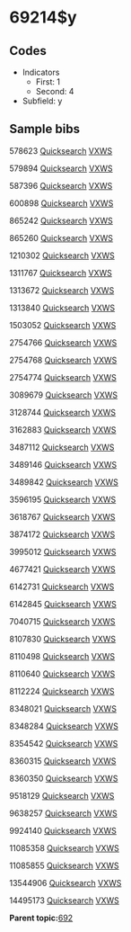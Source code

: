 # 69214$y

## Codes

-   Indicators
    -   First: 1
    -   Second: 4
-   Subfield: y

## Sample bibs

578623 [Quicksearch](https://search.library.yale.edu/catalog/578623) [VXWS](http://prodorbis.library.yale.edu:7014/vxws/GetHoldingsService?bibId=578623)

579894 [Quicksearch](https://search.library.yale.edu/catalog/579894) [VXWS](http://prodorbis.library.yale.edu:7014/vxws/GetHoldingsService?bibId=579894)

587396 [Quicksearch](https://search.library.yale.edu/catalog/587396) [VXWS](http://prodorbis.library.yale.edu:7014/vxws/GetHoldingsService?bibId=587396)

600898 [Quicksearch](https://search.library.yale.edu/catalog/600898) [VXWS](http://prodorbis.library.yale.edu:7014/vxws/GetHoldingsService?bibId=600898)

865242 [Quicksearch](https://search.library.yale.edu/catalog/865242) [VXWS](http://prodorbis.library.yale.edu:7014/vxws/GetHoldingsService?bibId=865242)

865260 [Quicksearch](https://search.library.yale.edu/catalog/865260) [VXWS](http://prodorbis.library.yale.edu:7014/vxws/GetHoldingsService?bibId=865260)

1210302 [Quicksearch](https://search.library.yale.edu/catalog/1210302) [VXWS](http://prodorbis.library.yale.edu:7014/vxws/GetHoldingsService?bibId=1210302)

1311767 [Quicksearch](https://search.library.yale.edu/catalog/1311767) [VXWS](http://prodorbis.library.yale.edu:7014/vxws/GetHoldingsService?bibId=1311767)

1313672 [Quicksearch](https://search.library.yale.edu/catalog/1313672) [VXWS](http://prodorbis.library.yale.edu:7014/vxws/GetHoldingsService?bibId=1313672)

1313840 [Quicksearch](https://search.library.yale.edu/catalog/1313840) [VXWS](http://prodorbis.library.yale.edu:7014/vxws/GetHoldingsService?bibId=1313840)

1503052 [Quicksearch](https://search.library.yale.edu/catalog/1503052) [VXWS](http://prodorbis.library.yale.edu:7014/vxws/GetHoldingsService?bibId=1503052)

2754766 [Quicksearch](https://search.library.yale.edu/catalog/2754766) [VXWS](http://prodorbis.library.yale.edu:7014/vxws/GetHoldingsService?bibId=2754766)

2754768 [Quicksearch](https://search.library.yale.edu/catalog/2754768) [VXWS](http://prodorbis.library.yale.edu:7014/vxws/GetHoldingsService?bibId=2754768)

2754774 [Quicksearch](https://search.library.yale.edu/catalog/2754774) [VXWS](http://prodorbis.library.yale.edu:7014/vxws/GetHoldingsService?bibId=2754774)

3089679 [Quicksearch](https://search.library.yale.edu/catalog/3089679) [VXWS](http://prodorbis.library.yale.edu:7014/vxws/GetHoldingsService?bibId=3089679)

3128744 [Quicksearch](https://search.library.yale.edu/catalog/3128744) [VXWS](http://prodorbis.library.yale.edu:7014/vxws/GetHoldingsService?bibId=3128744)

3162883 [Quicksearch](https://search.library.yale.edu/catalog/3162883) [VXWS](http://prodorbis.library.yale.edu:7014/vxws/GetHoldingsService?bibId=3162883)

3487112 [Quicksearch](https://search.library.yale.edu/catalog/3487112) [VXWS](http://prodorbis.library.yale.edu:7014/vxws/GetHoldingsService?bibId=3487112)

3489146 [Quicksearch](https://search.library.yale.edu/catalog/3489146) [VXWS](http://prodorbis.library.yale.edu:7014/vxws/GetHoldingsService?bibId=3489146)

3489842 [Quicksearch](https://search.library.yale.edu/catalog/3489842) [VXWS](http://prodorbis.library.yale.edu:7014/vxws/GetHoldingsService?bibId=3489842)

3596195 [Quicksearch](https://search.library.yale.edu/catalog/3596195) [VXWS](http://prodorbis.library.yale.edu:7014/vxws/GetHoldingsService?bibId=3596195)

3618767 [Quicksearch](https://search.library.yale.edu/catalog/3618767) [VXWS](http://prodorbis.library.yale.edu:7014/vxws/GetHoldingsService?bibId=3618767)

3874172 [Quicksearch](https://search.library.yale.edu/catalog/3874172) [VXWS](http://prodorbis.library.yale.edu:7014/vxws/GetHoldingsService?bibId=3874172)

3995012 [Quicksearch](https://search.library.yale.edu/catalog/3995012) [VXWS](http://prodorbis.library.yale.edu:7014/vxws/GetHoldingsService?bibId=3995012)

4677421 [Quicksearch](https://search.library.yale.edu/catalog/4677421) [VXWS](http://prodorbis.library.yale.edu:7014/vxws/GetHoldingsService?bibId=4677421)

6142731 [Quicksearch](https://search.library.yale.edu/catalog/6142731) [VXWS](http://prodorbis.library.yale.edu:7014/vxws/GetHoldingsService?bibId=6142731)

6142845 [Quicksearch](https://search.library.yale.edu/catalog/6142845) [VXWS](http://prodorbis.library.yale.edu:7014/vxws/GetHoldingsService?bibId=6142845)

7040715 [Quicksearch](https://search.library.yale.edu/catalog/7040715) [VXWS](http://prodorbis.library.yale.edu:7014/vxws/GetHoldingsService?bibId=7040715)

8107830 [Quicksearch](https://search.library.yale.edu/catalog/8107830) [VXWS](http://prodorbis.library.yale.edu:7014/vxws/GetHoldingsService?bibId=8107830)

8110498 [Quicksearch](https://search.library.yale.edu/catalog/8110498) [VXWS](http://prodorbis.library.yale.edu:7014/vxws/GetHoldingsService?bibId=8110498)

8110640 [Quicksearch](https://search.library.yale.edu/catalog/8110640) [VXWS](http://prodorbis.library.yale.edu:7014/vxws/GetHoldingsService?bibId=8110640)

8112224 [Quicksearch](https://search.library.yale.edu/catalog/8112224) [VXWS](http://prodorbis.library.yale.edu:7014/vxws/GetHoldingsService?bibId=8112224)

8348021 [Quicksearch](https://search.library.yale.edu/catalog/8348021) [VXWS](http://prodorbis.library.yale.edu:7014/vxws/GetHoldingsService?bibId=8348021)

8348284 [Quicksearch](https://search.library.yale.edu/catalog/8348284) [VXWS](http://prodorbis.library.yale.edu:7014/vxws/GetHoldingsService?bibId=8348284)

8354542 [Quicksearch](https://search.library.yale.edu/catalog/8354542) [VXWS](http://prodorbis.library.yale.edu:7014/vxws/GetHoldingsService?bibId=8354542)

8360315 [Quicksearch](https://search.library.yale.edu/catalog/8360315) [VXWS](http://prodorbis.library.yale.edu:7014/vxws/GetHoldingsService?bibId=8360315)

8360350 [Quicksearch](https://search.library.yale.edu/catalog/8360350) [VXWS](http://prodorbis.library.yale.edu:7014/vxws/GetHoldingsService?bibId=8360350)

9518129 [Quicksearch](https://search.library.yale.edu/catalog/9518129) [VXWS](http://prodorbis.library.yale.edu:7014/vxws/GetHoldingsService?bibId=9518129)

9638257 [Quicksearch](https://search.library.yale.edu/catalog/9638257) [VXWS](http://prodorbis.library.yale.edu:7014/vxws/GetHoldingsService?bibId=9638257)

9924140 [Quicksearch](https://search.library.yale.edu/catalog/9924140) [VXWS](http://prodorbis.library.yale.edu:7014/vxws/GetHoldingsService?bibId=9924140)

11085358 [Quicksearch](https://search.library.yale.edu/catalog/11085358) [VXWS](http://prodorbis.library.yale.edu:7014/vxws/GetHoldingsService?bibId=11085358)

11085855 [Quicksearch](https://search.library.yale.edu/catalog/11085855) [VXWS](http://prodorbis.library.yale.edu:7014/vxws/GetHoldingsService?bibId=11085855)

13544906 [Quicksearch](https://search.library.yale.edu/catalog/13544906) [VXWS](http://prodorbis.library.yale.edu:7014/vxws/GetHoldingsService?bibId=13544906)

14495173 [Quicksearch](https://search.library.yale.edu/catalog/14495173) [VXWS](http://prodorbis.library.yale.edu:7014/vxws/GetHoldingsService?bibId=14495173)

**Parent topic:**[692](../../tags/692/692.md)

